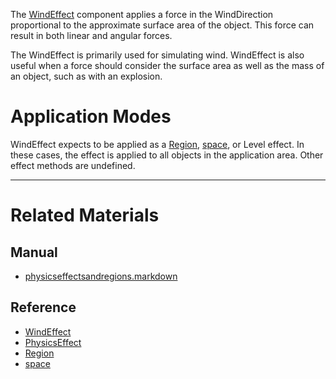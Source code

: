 The [WindEffect](https://github.com/zeroengineteam/ZeroDocs/blob/master/code_reference/class_reference/windeffect.markdown) component applies a force in the WindDirection  proportional to the approximate surface area of the object. This force can result in both linear and angular forces.

The WindEffect is primarily used for simulating wind. WindEffect is also useful when a force should consider the surface area as well as the mass of an object, such as with an explosion.

 #  Application Modes
WindEffect expects to be applied as a [Region](https://github.com/zeroengineteam/ZeroDocs/blob/master/code_reference/class_reference/region.markdown), [space](https://github.com/zeroengineteam/ZeroDocs/blob/master/code_reference/class_reference/space.markdown), or Level effect. In these cases, the effect is applied to all objects in the application area. Other effect methods are undefined.

---
 #  Related Materials
 ##  Manual
- [physicseffectsandregions.markdown](https://github.com/zeroengineteam/ZeroDocs/blob/master/zero_editor_documentation/zeromanual/physics/physicseffectsandregions.markdown)

 ##  Reference
- [WindEffect](https://github.com/zeroengineteam/ZeroDocs/blob/master/code_reference/class_reference/windeffect.markdown)
- [PhysicsEffect](https://github.com/zeroengineteam/ZeroDocs/blob/master/code_reference/class_reference/physicseffect.markdown)
- [Region](https://github.com/zeroengineteam/ZeroDocs/blob/master/code_reference/class_reference/region.markdown)
- [space](https://github.com/zeroengineteam/ZeroDocs/blob/master/code_reference/class_reference/space.markdown) 

 